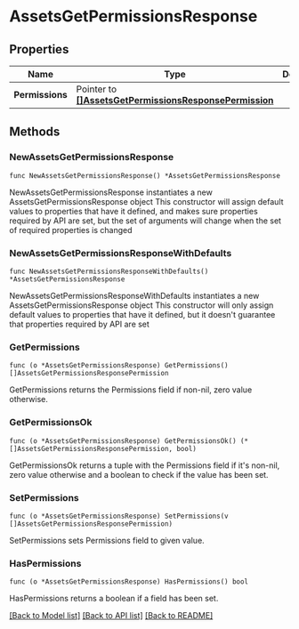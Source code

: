 # AssetsGetPermissionsResponse

## Properties

Name | Type | Description | Notes
------------ | ------------- | ------------- | -------------
**Permissions** | Pointer to [**[]AssetsGetPermissionsResponsePermission**](AssetsGetPermissionsResponsePermission.md) |  | [optional] 

## Methods

### NewAssetsGetPermissionsResponse

`func NewAssetsGetPermissionsResponse() *AssetsGetPermissionsResponse`

NewAssetsGetPermissionsResponse instantiates a new AssetsGetPermissionsResponse object
This constructor will assign default values to properties that have it defined,
and makes sure properties required by API are set, but the set of arguments
will change when the set of required properties is changed

### NewAssetsGetPermissionsResponseWithDefaults

`func NewAssetsGetPermissionsResponseWithDefaults() *AssetsGetPermissionsResponse`

NewAssetsGetPermissionsResponseWithDefaults instantiates a new AssetsGetPermissionsResponse object
This constructor will only assign default values to properties that have it defined,
but it doesn't guarantee that properties required by API are set

### GetPermissions

`func (o *AssetsGetPermissionsResponse) GetPermissions() []AssetsGetPermissionsResponsePermission`

GetPermissions returns the Permissions field if non-nil, zero value otherwise.

### GetPermissionsOk

`func (o *AssetsGetPermissionsResponse) GetPermissionsOk() (*[]AssetsGetPermissionsResponsePermission, bool)`

GetPermissionsOk returns a tuple with the Permissions field if it's non-nil, zero value otherwise
and a boolean to check if the value has been set.

### SetPermissions

`func (o *AssetsGetPermissionsResponse) SetPermissions(v []AssetsGetPermissionsResponsePermission)`

SetPermissions sets Permissions field to given value.

### HasPermissions

`func (o *AssetsGetPermissionsResponse) HasPermissions() bool`

HasPermissions returns a boolean if a field has been set.


[[Back to Model list]](../README.md#documentation-for-models) [[Back to API list]](../README.md#documentation-for-api-endpoints) [[Back to README]](../README.md)


